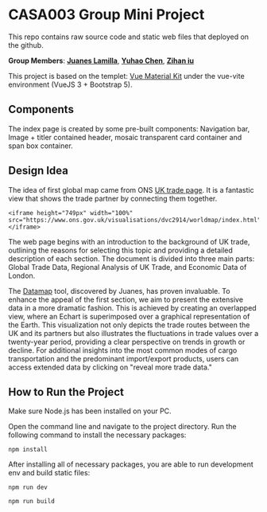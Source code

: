 # CASA003 Group Mini Project

This repo contains raw source code and static web files that deployed on the github.

**Group Members**: **[Juanes Lamilla](https://github.com/JuanesLamilla)**, **[Yuhao Chen](https://github.com/Lem-c)**, **[Zihan iu](https://github.com/ZihanLiulucy)**

This project is based on the templet: [Vue Material Kit](https://www.creative-tim.com/learning-lab/vue/overview/material-kit/) under the vue-vite environment (VueJS 3 + Bootstrap 5).

## Components

The index page is created by some pre-built components: Navigation bar, Image + titler contained header, mosaic transparent card container and span box container.

## Design Idea

The idea of first global map came from ONS [UK trade page](https://www.ons.gov.uk/economy/nationalaccounts/balanceofpayments/bulletins/uktrade/latest). It is a fantastic view that shows the trade partner
by connecting them together. 

```{html}
<iframe height="749px" width="100%" src="https://www.ons.gov.uk/visualisations/dvc2914/worldmap/index.html"></iframe>
```

The web page begins with an introduction to the background of UK trade, outlining the reasons for selecting this topic and providing a detailed description of each section. The document is divided into three main parts: Global Trade Data, Regional Analysis of UK Trade, and Economic Data of London.

The [Datamap](https://github.com/markmarkoh/datamaps) tool, discovered by Juanes, has proven invaluable. To enhance the appeal of the first section, we aim to present the extensive data in a more dramatic fashion. This is achieved by creating an overlapped view, where an Echart is superimposed over a graphical representation of the Earth. This visualization not only depicts the trade routes between the UK and its partners but also illustrates the fluctuations in trade values over a twenty-year period, providing a clear perspective on trends in growth or decline. For additional insights into the most common modes of cargo transportation and the predominant import/export products, users can access extended data by clicking on "reveal more trade data."

## How to Run the Project

Make sure Node.js has been installed on your PC.

Open the command line and navigate to the project directory. Run the following command to install the necessary packages:

```
npm install
```

After installing all of necessary packages, you are able to run development env and build static files:

```
npm run dev

npm run build
```

